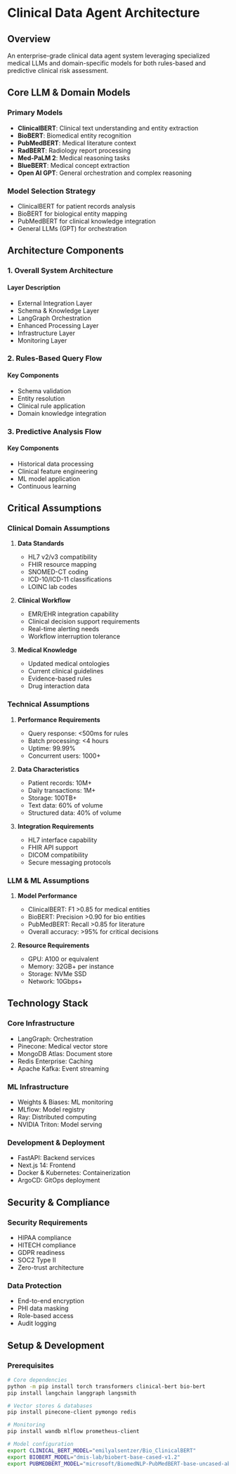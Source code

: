 # Clinical Data Agent Architecture

## Overview
An enterprise-grade clinical data agent system leveraging specialized medical LLMs and domain-specific models for both rules-based and predictive clinical risk assessment.

## Core LLM & Domain Models

### Primary Models
- **ClinicalBERT**: Clinical text understanding and entity extraction
- **BioBERT**: Biomedical entity recognition
- **PubMedBERT**: Medical literature context
- **RadBERT**: Radiology report processing
- **Med-PaLM 2**: Medical reasoning tasks
- **BlueBERT**: Medical concept extraction
- **Open AI GPT**: General orchestration and complex reasoning

### Model Selection Strategy
- ClinicalBERT for patient records analysis
- BioBERT for biological entity mapping
- PubMedBERT for clinical knowledge integration
- General LLMs (GPT) for orchestration

## Architecture Components

### 1. Overall System Architecture


#### Layer Description
- External Integration Layer
- Schema & Knowledge Layer
- LangGraph Orchestration
- Enhanced Processing Layer
- Infrastructure Layer
- Monitoring Layer

### 2. Rules-Based Query Flow


#### Key Components
- Schema validation
- Entity resolution
- Clinical rule application
- Domain knowledge integration

### 3. Predictive Analysis Flow


#### Key Components
- Historical data processing
- Clinical feature engineering
- ML model application
- Continuous learning

## Critical Assumptions

### Clinical Domain Assumptions
1. **Data Standards**
   - HL7 v2/v3 compatibility
   - FHIR resource mapping
   - SNOMED-CT coding
   - ICD-10/ICD-11 classifications
   - LOINC lab codes

2. **Clinical Workflow**
   - EMR/EHR integration capability
   - Clinical decision support requirements
   - Real-time alerting needs
   - Workflow interruption tolerance

3. **Medical Knowledge**
   - Updated medical ontologies
   - Current clinical guidelines
   - Evidence-based rules
   - Drug interaction data

### Technical Assumptions

1. **Performance Requirements**
   - Query response: <500ms for rules
   - Batch processing: <4 hours
   - Uptime: 99.99%
   - Concurrent users: 1000+

2. **Data Characteristics**
   - Patient records: 10M+
   - Daily transactions: 1M+
   - Storage: 100TB+
   - Text data: 60% of volume
   - Structured data: 40% of volume

3. **Integration Requirements**
   - HL7 interface capability
   - FHIR API support
   - DICOM compatibility
   - Secure messaging protocols

### LLM & ML Assumptions

1. **Model Performance**
   - ClinicalBERT: F1 >0.85 for medical entities
   - BioBERT: Precision >0.90 for bio entities
   - PubMedBERT: Recall >0.85 for literature
   - Overall accuracy: >95% for critical decisions

2. **Resource Requirements**
   - GPU: A100 or equivalent
   - Memory: 32GB+ per instance
   - Storage: NVMe SSD
   - Network: 10Gbps+

## Technology Stack

### Core Infrastructure
- LangGraph: Orchestration
- Pinecone: Medical vector store
- MongoDB Atlas: Document store
- Redis Enterprise: Caching
- Apache Kafka: Event streaming

### ML Infrastructure
- Weights & Biases: ML monitoring
- MLflow: Model registry
- Ray: Distributed computing
- NVIDIA Triton: Model serving

### Development & Deployment
- FastAPI: Backend services
- Next.js 14: Frontend
- Docker & Kubernetes: Containerization
- ArgoCD: GitOps deployment

## Security & Compliance

### Security Requirements
- HIPAA compliance
- HITECH compliance
- GDPR readiness
- SOC2 Type II
- Zero-trust architecture

### Data Protection
- End-to-end encryption
- PHI data masking
- Role-based access
- Audit logging

## Setup & Development

### Prerequisites
```bash
# Core dependencies
python -m pip install torch transformers clinical-bert bio-bert
pip install langchain langgraph langsmith

# Vector stores & databases
pip install pinecone-client pymongo redis

# Monitoring
pip install wandb mlflow prometheus-client

# Model configuration
export CLINICAL_BERT_MODEL="emilyalsentzer/Bio_ClinicalBERT"
export BIOBERT_MODEL="dmis-lab/biobert-base-cased-v1.2"
export PUBMEDBERT_MODEL="microsoft/BiomedNLP-PubMedBERT-base-uncased-abstract"
